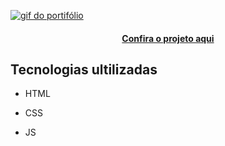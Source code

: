 [<img src = "./src/imagens/gif-pi-portifolio.gif" alt="gif do portifólio">](https://jvik19.github.io/site/index.html)
<h4 align="center"><a href="https://joao-guilherme-ms-dev.github.io/projeto-integrador-senac--portifolio/">Confira o projeto aqui</a></h4>

## Tecnologias ultilizadas
- HTML
- CSS

- JS
